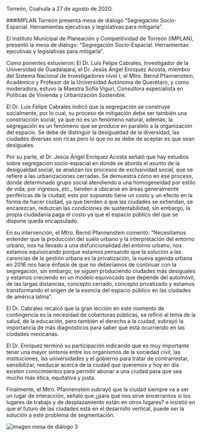 
Torreón, Coahuila a 27 de agosto de 2020.

###IMPLAN Torreón presenta mesa de diálogo “Segregación Socio-Espacial. Herramientas ejecutivas y legislativas para mitigarla”.

El Instituto Municipal de Planeación y Competitividad de Torreón (IMPLAN), presentó la mesa de diálogo: “Segregación Socio-Espacial. Herramientas ejecutivas y legislativas para mitigarla”.

Como ponentes estuvieron: El Dr. Luis Felipe Cabrales, Investigador de la Universidad de Guadalajara; el Dr. Jesús Ángel Enríquez Acosta, miembro del Sistema Nacional de Investigadores nivel I, el Mtro. Bernd Pfannenstein, Académico y Profesor de la Universidad Autónoma de Querétaro, y como moderadora, estuvo la Maestra Sofía Viguri, Consultora especialista en Políticas de Vivienda y Urbanización Sostenible.

El Dr. Luis Felipe Cabrales indicó que la segregación se construye socialmente, por lo cual, su proceso de mitigación debe ser también una construcción social, ya que no es un fenómeno natural, además, la segregación es un fenómeno que se produce en paralelo a la organización del espacio. Se debe de distinguir la desigualdad de la diversidad, las ciudades diversas son ricas pero lo que no se debe de aceptar es que sean desiguales.

Por su parte, el Dr. Jesús Ángel Enríquez Acosta señaló que hay estudios sobre segregación socio-espacial en donde se aborda el asunto de la desigualdad social, se analizan los procesos de exclusividad social, que se refiere a las urbanizaciones cerradas. Se demuestra cómo en ese proceso, donde determinado grupo social atendiendo a una homogeneidad por estilo de vida, por ingresos, etc., tienden a ubicarse en áreas generalmente periféricas de la ciudad, esto por supuesto tiene un costo y un efecto en la forma de hacer ciudad, ya que tienden a que las ciudades se extiendan, se encarezcan, reduzcan las condiciones de sustentabilidad, sin embargo, la propia ciudadanía paga el costo ya que el espacio público del que se dispone queda encapsulado.



En su intervención, el Mtro. Bernd Pfannenstein comentó: “Necesitamos entender que la producción del suelo urbano y la interpretación del entorno urbano, nos ha llevado a una disfuncionalidad del entorno urbano, nos estamos equivocando porque estamos pensando que la solución a las carencias de la gestión urbana es la privatización, la nueva agenda urbana en 2016 nos hace énfasis de que no deberíamos de continuar con la segregación, sin embargo, se siguen produciendo ciudades más desiguales y estamos creciendo en un modelo equivocado que depende del automóvil, de las largas distancias, concepto cerrado, concepto privatizado y estamos transformando el origen de la esencia del espacio público en las ciudades de américa latina”.

El Dr. Cabrales recalcó que la gran lección en este momento de contingencia es la necesidad de coberturas públicas, se refirió al tema de la salud, de la educación, pero también el derecho a la ciudad, subrayó la importancia de más diagnósticos para saber qué está ocurriendo en las ciudades mexicanas.

El Dr. Enríquez terminó su participación indicando que es muy importante tener una mayor sintonía entre los organismos de la sociedad civil, las instituciones, las universidades y el gobierno para tratar de contrarrestar, sensibilizar, reeducar acerca de la ciudad que queremos y hoy en día existen conocimientos para permitir abonar a una ciudad para que sea mucho más ética, equitativa y justa.

Finalmente, el Mtro. Pfannenstein subrayó que la ciudad siempre va a ser un lugar de interacción, señaló que ¿para qué nos sirve encerrarnos si los lugares de trabajo y de desplazamiento están en otros lugares? e insistió en que el futuro de las ciudades está en el desarrollo vertical, puede ser la solución a este problema de segmentación.


<img src="2020-08-27-mesa-dialogo/ima03.jpg" alt="imagen mesa de diálogo 3">
